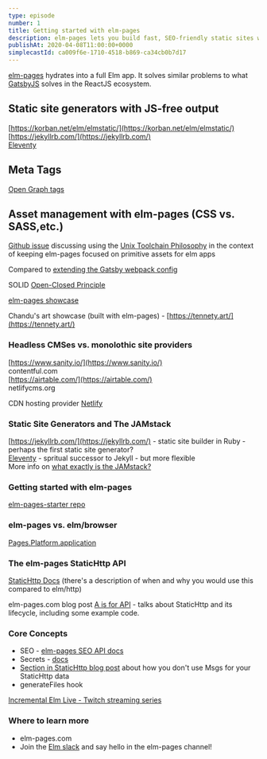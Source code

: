 ```yaml
---
type: episode
number: 1
title: Getting started with elm-pages
description: elm-pages lets you build fast, SEO-friendly static sites with pure Elm. We go over the core concepts, explain Static Sites vs. JAMstack, and give some resources for getting started with elm-pages.
publishAt: 2020-04-08T11:00:00+0000
simplecastId: ca009f6e-1710-4518-b869-ca34cb0b7d17
---
```


[elm-pages](https://github.com/dillonkearns/elm-pages) hydrates into a full Elm app. It solves similar problems to what [GatsbyJS](https://www.gatsbyjs.org/) solves in the ReactJS ecosystem.

## Static site generators with JS-free output

[https://korban.net/elm/elmstatic/](https://korban.net/elm/elmstatic/)  
[https://jekyllrb.com/](https://jekyllrb.com/)  
[Eleventy](https://11ty.dev/)

## Meta Tags

[Open Graph tags](https://ogp.me/)

## Asset management with elm-pages (CSS vs. SASS,etc.)

[Github issue](https://github.com/dillonkearns/elm-pages/issues/70) discussing using the [Unix Toolchain Philosophy](https://en.wikipedia.org/wiki/Unix_philosophy) in the context of keeping elm-pages focused on primitive assets for elm apps

Compared to [extending the Gatsby webpack config](https://www.gatsbyjs.org/docs/add-custom-webpack-config/)

SOLID [Open-Closed Principle](https://en.wikipedia.org/wiki/Open%E2%80%93closed_principle)

[elm-pages showcase](https://elm-pages.com/showcase)

Chandu's art showcase (built with elm-pages) - [https://tennety.art/](https://tennety.art/)

### Headless CMSes vs. monolothic site providers

[https://www.sanity.io/](https://www.sanity.io/)  
contentful.com  
[https://airtable.com/](https://airtable.com/)  
netlifycms.org

CDN hosting provider [Netlify](http://netlify.com/)

### Static Site Generators and The JAMstack

[https://jekyllrb.com/](https://jekyllrb.com/) - static site builder in Ruby - perhaps the first static site generator?  
[Eleventy](https://11ty.dev/) - spritual successor to Jekyll - but more flexible  
More info on [what exactly is the JAMstack?](https://jamstack.org/)

### Getting started with elm-pages

[elm-pages-starter repo](https://elm-pages-starter.netlify.com/)

### elm-pages vs. elm/browser

[Pages.Platform.application](https://package.elm-lang.org/packages/dillonkearns/elm-pages/4.0.0/Pages-Platform#application)

### The elm-pages StaticHttp API

[StaticHttp Docs](https://package.elm-lang.org/packages/dillonkearns/elm-pages/4.0.0/Pages-StaticHttp) (there's a description of when and why you would use this compared to elm/http)

elm-pages.com blog post [A is for API](https://elm-pages.com/blog/static-http) - talks about StaticHttp and its lifecycle, including some example code.

### Core Concepts

* SEO - [elm-pages SEO API docs](https://package.elm-lang.org/packages/dillonkearns/elm-pages/4.0.0/Head-Seo)
* Secrets - [docs](https://package.elm-lang.org/packages/dillonkearns/elm-pages/latest/Pages-Secrets)
* [Section in StaticHttp blog post](https://elm-pages.com/blog/static-http#lessboilerplate) about how you don't use Msgs for your StaticHttp data
* generateFiles hook

[Incremental Elm Live - Twitch streaming series](https://incrementalelm.com/live)

### Where to learn more

* elm-pages.com
* Join the [Elm slack](https://elmlang.herokuapp.com/) and say hello in the elm-pages channel!
